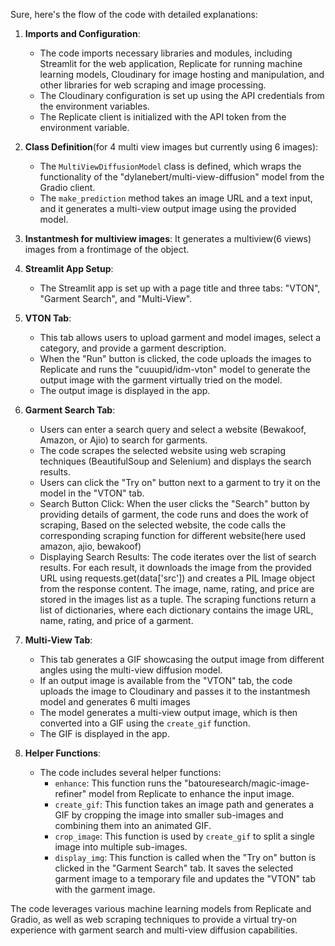 Sure, here's the flow of the code with detailed explanations:

1. **Imports and Configuration**:
   - The code imports necessary libraries and modules, including Streamlit for the web application, Replicate for running machine learning models, Cloudinary for image hosting and manipulation, and other libraries for web scraping and image processing.
   - The Cloudinary configuration is set up using the API credentials from the environment variables.
   - The Replicate client is initialized with the API token from the environment variable.

2. **Class Definition**(for 4 multi view images but currently using 6 images):
   - The `MultiViewDiffusionModel` class is defined, which wraps the functionality of the "dylanebert/multi-view-diffusion" model from the Gradio client.
   - The `make_prediction` method takes an image URL and a text input, and it generates a multi-view output image using the provided model.

3. **Instantmesh for multiview images**:
   It generates a multiview(6 views) images from a frontimage of the object.
   
4. **Streamlit App Setup**:
   - The Streamlit app is set up with a page title and three tabs: "VTON", "Garment Search", and "Multi-View".

5. **VTON Tab**:
   - This tab allows users to upload garment and model images, select a category, and provide a garment description.
   - When the "Run" button is clicked, the code uploads the images to Replicate and runs the "cuuupid/idm-vton" model to generate the output image with the garment virtually tried on the model.
   - The output image is displayed in the app.

6. **Garment Search Tab**:
   - Users can enter a search query and select a website (Bewakoof, Amazon, or Ajio) to search for garments.
   - The code scrapes the selected website using web scraping techniques (BeautifulSoup and Selenium) and displays the search results.
   - Users can click the "Try on" button next to a garment to try it on the model in the "VTON" tab.
   - Search Button Click: When the user clicks the "Search" button by providing details of garment, the code runs and does the work of scraping, Based on the selected website, the code calls the corresponding scraping function for different website(here used amazon, ajio, bewakoof)
   - Displaying Search Results: The code iterates over the list of search results.
   For each result, it downloads the image from the provided URL using requests.get(data['src']) and creates a PIL Image object from the response content.
   The image, name, rating, and price are stored in the images list as a tuple. The scraping functions return a list of dictionaries, where each dictionary contains the image URL, name, rating, and price of a garment.

7. **Multi-View Tab**:
   - This tab generates a GIF showcasing the output image from different angles using the multi-view diffusion model.
   - If an output image is available from the "VTON" tab, the code uploads the image to Cloudinary and passes it to the instantmesh model and generates 6 multi images
   - The model generates a multi-view output image, which is then converted into a GIF using the `create_gif` function.
   - The GIF is displayed in the app.

8. **Helper Functions**:
   - The code includes several helper functions:
     - `enhance`: This function runs the "batouresearch/magic-image-refiner" model from Replicate to enhance the input image.
     - `create_gif`: This function takes an image path and generates a GIF by cropping the image into smaller sub-images and combining them into an animated GIF.
     - `crop_image`: This function is used by `create_gif` to split a single image into multiple sub-images.
     - `display_img`: This function is called when the "Try on" button is clicked in the "Garment Search" tab. It saves the selected garment image to a temporary file and updates the "VTON" tab with the garment image.

The code leverages various machine learning models from Replicate and Gradio, as well as web scraping techniques to provide a virtual try-on experience with garment search and multi-view diffusion capabilities.